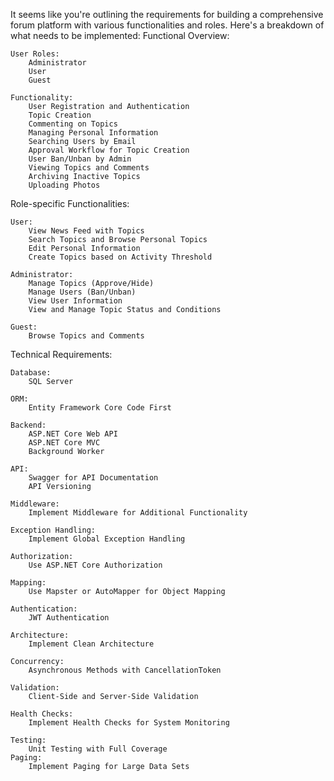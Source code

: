 It seems like you're outlining the requirements for building a comprehensive forum platform with various functionalities and roles. Here's a breakdown of what needs to be implemented:
Functional Overview:

    User Roles:
        Administrator
        User
        Guest

    Functionality:
        User Registration and Authentication
        Topic Creation
        Commenting on Topics
        Managing Personal Information
        Searching Users by Email
        Approval Workflow for Topic Creation
        User Ban/Unban by Admin
        Viewing Topics and Comments
        Archiving Inactive Topics
        Uploading Photos

Role-specific Functionalities:

    User:
        View News Feed with Topics
        Search Topics and Browse Personal Topics
        Edit Personal Information
        Create Topics based on Activity Threshold

    Administrator:
        Manage Topics (Approve/Hide)
        Manage Users (Ban/Unban)
        View User Information
        View and Manage Topic Status and Conditions

    Guest:
        Browse Topics and Comments

Technical Requirements:

    Database:
        SQL Server

    ORM:
        Entity Framework Core Code First

    Backend:
        ASP.NET Core Web API
        ASP.NET Core MVC
        Background Worker

    API:
        Swagger for API Documentation
        API Versioning

    Middleware:
        Implement Middleware for Additional Functionality

    Exception Handling:
        Implement Global Exception Handling

    Authorization:
        Use ASP.NET Core Authorization

    Mapping:
        Use Mapster or AutoMapper for Object Mapping

    Authentication:
        JWT Authentication

    Architecture:
        Implement Clean Architecture

    Concurrency:
        Asynchronous Methods with CancellationToken

    Validation:
        Client-Side and Server-Side Validation

    Health Checks:
        Implement Health Checks for System Monitoring

    Testing:
        Unit Testing with Full Coverage
    Paging:
        Implement Paging for Large Data Sets

   